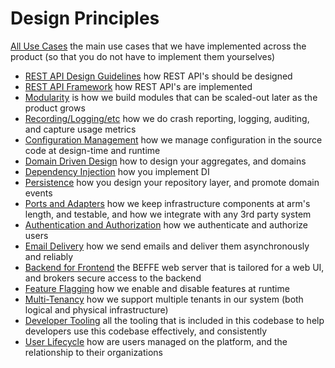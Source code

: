 ﻿# Design Principles

[All Use Cases](0150-all-use-cases.md) the main use cases that we have implemented across the product (so that you do not have to implement them yourselves)

* [REST API Design Guidelines](0010-rest-api.md) how REST API's should be designed
* [REST API Framework](0020-api-framework.md) how REST API's are implemented
* [Modularity](0025-modularity.md) is how we build modules that can be scaled-out later as the product grows
* [Recording/Logging/etc](0030-recording.md) how we do crash reporting, logging, auditing, and capture usage metrics
* [Configuration Management](0040-configuration.md) how we manage configuration in the source code at design-time and runtime
* [Domain Driven Design](0050-domain-driven-design.md) how to design your aggregates, and domains
* [Dependency Injection](0060-dependency-injection.md) how you implement DI
* [Persistence](0070-persistence.md) how you design your repository layer, and promote domain events
* [Ports and Adapters](0080-ports-and-adapters.md) how we keep infrastructure components at arm's length, and testable, and how we integrate with any 3rd party system
* [Authentication and Authorization](0090-authentication-authorization.md) how we authenticate and authorize users
* [Email Delivery](0100-email-delivery.md) how we send emails and deliver them asynchronously and reliably
* [Backend for Frontend](0110-back-end-for-front-end.md) the BEFFE web server that is tailored for a web UI, and brokers secure access to the backend
* [Feature Flagging](0120-feature-flagging.md) how we enable and disable features at runtime
* [Multi-Tenancy](0130-multitenancy.md) how we support multiple tenants in our system (both logical and physical infrastructure)
* [Developer Tooling](0140-developer-tooling.md) all the tooling that is included in this codebase to help developers use this codebase effectively, and consistently
* [User Lifecycle](0160-user-lifecycle.md) how are users managed on the platform, and the relationship to their organizations